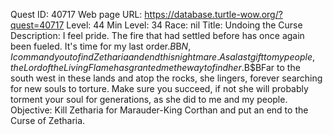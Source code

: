 Quest ID: 40717
Web page URL: https://database.turtle-wow.org/?quest=40717
Level: 44
Min Level: 34
Race: nil
Title: Undoing the Curse
Description: I feel pride. The fire that had settled before has once again been fueled. It's time for my last order.$B$B$N, I command you to find Zetharia and end this nightmare. As a last gift to my people, the Lord of the Living Flame has granted me the way to find her.$B$BFar to the south west in these lands and atop the rocks, she lingers, forever searching for new souls to torture. Make sure you succeed, if not she will probably torment your soul for generations, as she did to me and my people.
Objective: Kill Zetharia for Marauder-King Corthan and put an end to the Curse of Zetharia.

